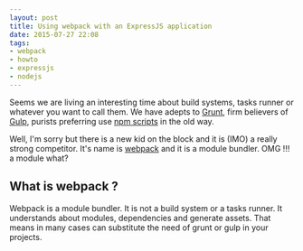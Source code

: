 ```yaml
---
layout: post
title: Using webpack with an ExpressJS application
date: 2015-07-27 22:08
tags:
- webpack
- howto
- expressjs
- nodejs
---
```


Seems we are living an interesting time about build systems, tasks runner or whatever you want to call them.
We have adepts to [Grunt](http://gruntjs.com/), firm believers of [Gulp](http://gulpjs.com/), purists preferring use [npm scripts](https://docs.npmjs.com/misc/scripts) in the old way.

Well, I'm sorry but there is a new kid on the block and it is (IMO) a really strong competitor. It's name is [webpack](http://webpack.github.io/) and it is a module bundler. OMG !!! a module what?

## What is webpack ?

Webpack is a module bundler. It is not a build system or a tasks runner. It understands about modules, dependencies and generate assets. That means in many cases can substitute the need of grunt or gulp in your projects.

